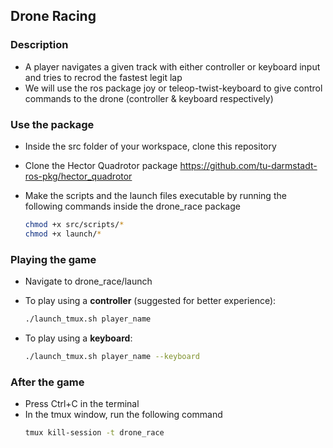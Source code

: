 ## Drone Racing

### Description
- A player navigates a given track with either controller or keyboard input and tries to recrod the fastest legit lap
- We will use the ros package joy or teleop-twist-keyboard to give control commands to the drone (controller & keyboard respectively)

### Use the package
- Inside the src folder of your workspace, clone this repository
- Clone the Hector Quadrotor package
    https://github.com/tu-darmstadt-ros-pkg/hector_quadrotor
    
- Make the scripts and the launch files executable by running the following commands inside the drone_race package
  ```bash
  chmod +x src/scripts/*
  chmod +x launch/*
  ```

### Playing the game
- Navigate to drone_race/launch
- To play using a **controller** (suggested for better experience):
  ```bash
  ./launch_tmux.sh player_name
  ```

- To play using a **keyboard**:
  ```bash
  ./launch_tmux.sh player_name --keyboard
  ```
### After the game
- Press Ctrl+C in the terminal
- In the tmux window, run the following command
  ```bash
  tmux kill-session -t drone_race
  ```